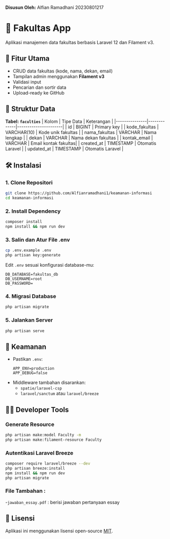 **Disusun Oleh:** Alfian Ramadhani 20230801217

# 📘 Fakultas App

Aplikasi manajemen data fakultas berbasis Laravel 12 dan Filament v3.

## 🚀 Fitur Utama

- CRUD data fakultas (kode, nama, dekan, email)
- Tampilan admin menggunakan **Filament v3**
- Validasi input
- Pencarian dan sortir data
- Upload-ready ke GitHub

## 📂 Struktur Data

**Tabel: `faculties`**
| Kolom         | Tipe Data   | Keterangan           |
|---------------|-------------|----------------------|
| id            | BIGINT      | Primary key          |
| kode_fakultas | VARCHAR(10) | Kode unik fakultas   |
| nama_fakultas | VARCHAR     | Nama lengkap         |
| dekan         | VARCHAR     | Nama dekan fakultas  |
| kontak_email  | VARCHAR     | Email kontak fakultas|
| created_at    | TIMESTAMP   | Otomatis Laravel     |
| updated_at    | TIMESTAMP   | Otomatis Laravel     |

## 🛠️ Instalasi

### 1. Clone Repositori
```bash
git clone https://github.com/Alfianramadhani1/keamanan-informasi
cd keamanan-informasi
```

### 2. Install Dependency
```bash
composer install
npm install && npm run dev
```

### 3. Salin dan Atur File .env
```bash
cp .env.example .env
php artisan key:generate
```
Edit `.env` sesuai konfigurasi database-mu:
```env
DB_DATABASE=fakultas_db
DB_USERNAME=root
DB_PASSWORD=
```

### 4. Migrasi Database
```bash
php artisan migrate
```

### 5. Jalankan Server
```bash
php artisan serve
```

## 🔐 Keamanan

- Pastikan `.env`:
  ```env
  APP_ENV=production
  APP_DEBUG=false
  ```
- Middleware tambahan disarankan:
  - `spatie/laravel-csp`
  - `laravel/sanctum` atau `laravel/breeze`

## 👨‍💻 Developer Tools

### Generate Resource
```bash
php artisan make:model Faculty -m
php artisan make:filament-resource Faculty
```

### Autentikasi Laravel Breeze
```bash
composer require laravel/breeze --dev
php artisan breeze:install
npm install && npm run dev
php artisan migrate
```
### File Tambahan :
-`jawaban_essay.pdf` : berisi jawaban pertanyaan essay


## 📄 Lisensi

Aplikasi ini menggunakan lisensi open-source [MIT](https://opensource.org/licenses/MIT).
